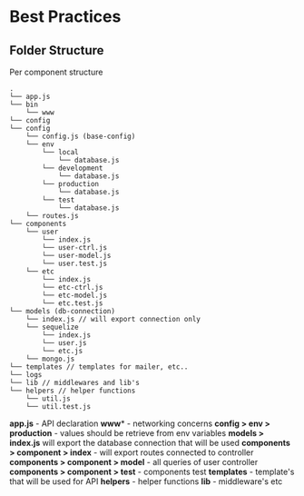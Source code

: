 # Best Practices

## Folder Structure
    
Per component structure


```
.
└── app.js
└── bin
    └── www
└── config
└── config
    └── config.js (base-config)
    └── env
        └── local
            └── database.js
        └── development
            └── database.js
        └── production
            └── database.js
        └── test
            └── database.js
    └── routes.js
└── components
    └── user
        └── index.js
        └── user-ctrl.js
        └── user-model.js
        └── user.test.js
    └── etc
        └── index.js
        └── etc-ctrl.js
        └── etc-model.js
        └── etc.test.js
└── models (db-connection)
    └── index.js // will export connection only
    └── sequelize
        └── index.js
        └── user.js
        └── etc.js
    └── mongo.js
└── templates // templates for mailer, etc..
└── logs
└── lib // middlewares and lib's
└── helpers // helper functions
    └── util.js
    └── util.test.js 
```


**app.js** - API declaration
**www*** - networking concerns
**config > env > production** - values should be retrieve from env variables
**models > index.js** will export the database connection that will be used
**components > component > index** - will export routes connected to controller
**components > component > model** - all queries of user controller
**components > component > test** - components test 
**templates** - template's that will be used for API
**helpers** - helper functions
**lib** - middleware's etc